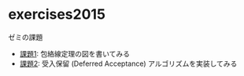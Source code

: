 # exercises2015
ゼミの課題

* [課題1](ex01): 包絡線定理の図を書いてみる
* [課題2](ex02): 受入保留 (Deferred Acceptance) アルゴリズムを実装してみる
